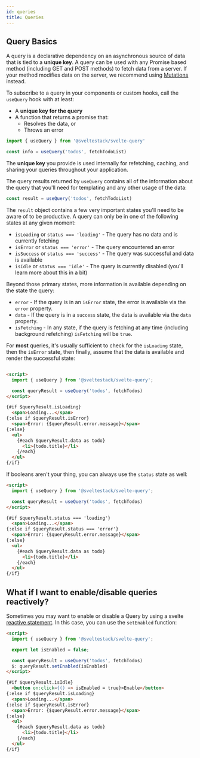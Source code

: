 ```yaml
---
id: queries
title: Queries
---
```


## Query Basics

A query is a declarative dependency on an asynchronous source of data that is tied to a **unique key**. A query can be used with any Promise based method (including GET and POST methods) to fetch data from a server. If your method modifies data on the server, we recommend using [Mutations](https://svelte-query.vercel.app/guides/mutations) instead.

To subscribe to a query in your components or custom hooks, call the `useQuery` hook with at least:

- A **unique key for the query**
- A function that returns a promise that:
  - Resolves the data, or
  - Throws an error

```js
import { useQuery } from '@sveltestack/svelte-query'

const info = useQuery('todos', fetchTodoList)
```

The **unique key** you provide is used internally for refetching, caching, and sharing your queries throughout your application.

The query results returned by `useQuery` contains all of the information about the query that you'll need for templating and any other usage of the data:

```js
const result = useQuery('todos', fetchTodoList)
```

The `result` object contains a few very important states you'll need to be aware of to be productive. A query can only be in one of the following states at any given moment:

- `isLoading` or `status === 'loading'` - The query has no data and is currently fetching
- `isError` or `status === 'error'` - The query encountered an error
- `isSuccess` or `status === 'success'` - The query was successful and data is available
- `isIdle` or `status === 'idle'` - The query is currently disabled (you'll learn more about this in a bit)

Beyond those primary states, more information is available depending on the state the query:

- `error` - If the query is in an `isError` state, the error is available via the `error` property.
- `data` - If the query is in a `success` state, the data is available via the `data` property.
- `isFetching` - In any state, if the query is fetching at any time (including background refetching) `isFetching` will be `true`.

For **most** queries, it's usually sufficient to check for the `isLoading` state, then the `isError` state, then finally, assume that the data is available and render the successful state:

```markdown

<script>
  import { useQuery } from '@sveltestack/svelte-query';

  const queryResult = useQuery('todos', fetchTodos)
</script>

{#if $queryResult.isLoading}
  <span>Loading...</span>
{:else if $queryResult.isError}
  <span>Error: {$queryResult.error.message}</span>
{:else}
  <ul>
    {#each $queryResult.data as todo}
      <li>{todo.title}</li>
    {/each}
  </ul>
{/if}

```

If booleans aren't your thing, you can always use the `status` state as well:

```markdown
<script>
  import { useQuery } from '@sveltestack/svelte-query';

  const queryResult = useQuery('todos', fetchTodos)
</script>

{#if $queryResult.status === 'loading'}
  <span>Loading...</span>
{:else if $queryResult.status === 'error'}
  <span>Error: {$queryResult.error.message}</span>
{:else}
  <ul>
    {#each $queryResult.data as todo}
      <li>{todo.title}</li>
    {/each}
  </ul>
{/if}
```

## What if I want to enable/disable queries reactively?

Sometimes you may want to enable or disable a Query by using a svelte [reactive statement](https://svelte.dev/tutorial/reactive-statements). In this case, you can use the `setEnabled` function:

```markdown
<script>
  import { useQuery } from '@sveltestack/svelte-query';

  export let isEnabled = false;

  const queryResult = useQuery('todos', fetchTodos)
  $: queryResult.setEnabled(isEnabled)
</script>

{#if $queryResult.isIdle}
  <button on:click={() => isEnabled = true}>Enable</button>
{:else if $queryResult.isLoading}
  <span>Loading...</span>
{:else if $queryResult.isError}
  <span>Error: {$queryResult.error.message}</span>
{:else}
  <ul>
    {#each $queryResult.data as todo}
      <li>{todo.title}</li>
    {/each}
  </ul>
{/if}
```
